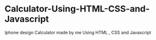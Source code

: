 # Calculator-Using-HTML-CSS-and-Javascript
Iphone design Calculator made by me  Using HTML , CSS and Javascript
